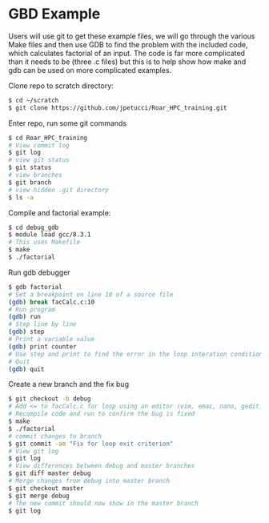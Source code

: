 # GBD Example

Users will use git to get these example files, we will go through the various Make files and then use GDB to find the problem with the included code, which calculates factorial of an input.  The code is far more complicated than it needs to be (three .c files) but this is to help show how make and gdb can be used on more complicated examples. 

Clone repo to scratch directory:
```bash
$ cd ~/scratch
$ git clone https://github.com/jpetucci/Roar_HPC_training.git
```

Enter repo, run some git commands
```bash
$ cd Roar_HPC_training
# View commit log
$ git log
# view git status
$ git status
# view branches
$ git branch
# view hidden .git directory
$ ls -a
```

Compile and factorial example:
```bash
$ cd debug_gdb
$ module load gcc/8.3.1
# This uses Makefile
$ make 
$ ./factorial
```

Run gdb debugger
```bash
$ gdb factorial
# Set a breakpoint on line 10 of a source file
(gdb) break facCalc.c:10
# Run program
(gdb) run
# Step line by line
(gdb) step
# Print a variable value
(gdb) print counter
# Use step and print to find the error in the loop interation condition
# Quit
(gdb) quit
```

Create a new branch and the fix bug
```bash
$ git checkout -b debug
# Add <= to facCalc.c for loop using an editor (vim, emac, nano, gedit, etc.)
# Recompile code and run to confirm the bug is fixed
$ make
$ ./factorial
# commit changes to branch
$ git commit -am "Fix for loop exit criterion"
# View git log
$ git log
# View differences between debug and master branches
$ git diff master debug
# Merge changes from debug into master branch
$ git checkout master
$ git merge debug
# The new commit should now show in the master branch
$ git log
```

